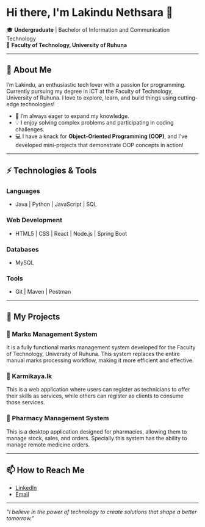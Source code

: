 # Hi there, I'm Lakindu Nethsara 👋

🎓 **Undergraduate** | Bachelor of Information and Communication Technology  
🏫 **Faculty of Technology, University of Ruhuna** 

---

## 🚀 About Me

I’m Lakindu, an enthusiastic tech lover with a passion for programming. Currently pursuing my degree in ICT at the Faculty of Technology, University of Ruhuna. I love to explore, learn, and build things using cutting-edge technologies!

- 🌱 I’m always eager to expand my knowledge.
- 💡 I enjoy solving complex problems and participating in coding challenges.
- 💻 I have a knack for **Object-Oriented Programming (OOP)**, and I've developed mini-projects that demonstrate OOP concepts in action!

---

## ⚡️ Technologies & Tools

### Languages  
- Java | Python | JavaScript | SQL  

### Web Development  
- HTML5 | CSS | React | Node.js | Spring Boot  

### Databases  
- MySQL  

### Tools  
- Git | Maven | Postman  

---

## 💼 My Projects

### 🌟 Marks Management System
  It is a fully functional marks management system developed for the Faculty of Technology, University of Ruhuna. This system replaces the entire manual marks processing workflow, making it more efficient and effective.
### 🌟 Karmikaya.lk
  This is a web application where users can register as technicians to offer their skills as services, while others can register as clients to consume those services.

### 🌟 Pharmacy Management System
  This is a desktop application designed for pharmacies, allowing them to manage stock, sales, and orders. Specially this system has the ability to manage remote medicine orders.

---


## 📫 How to Reach Me

- [LinkedIn](https://www.linkedin.com/in/nethsara-kiringoda-6630a516a/)  
- [Email](mailto:lakindunethsara378@gmail.com)  

---


_“I believe in the power of technology to create solutions that shape a better tomorrow.”_


